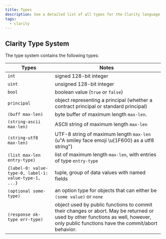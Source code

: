 ```yaml
---
title: Types
description: See a detailed list of all types for the Clarity language.
tags:
  - clarity
---
```


## Clarity Type System

The type system contains the following types:

| Types                                                 | Notes                                                                                                                                                                                |
| ----------------------------------------------------- | ------------------------------------------------------------------------------------------------------------------------------------------------------------------------------------ |
| `int`                                                 | signed 128-bit integer                                                                                                                                                               |
| `uint`                                                | unsigned 128-bit integer                                                                                                                                                             |
| `bool`                                                | boolean value (`true` or `false`)                                                                                                                                                    |
| `principal`                                           | object representing a principal (whether a contract principal or standard principal)                                                                                                 |
| `(buff max-len)`                                      | byte buffer of maximum length `max-len`.                                                                                                                                             |
| `(string-ascii max-len)`                              | ASCII string of maximum length `max-len`                                                                                                                                             |
| `(string-utf8 max-len)`                               | UTF-8 string of maximum length `max-len` (u"A smiley face emoji \u{1F600} as a utf8 string")                                                                                        |
| `(list max-len entry-type)`                           | list of maximum length `max-len`, with entries of type `entry-type`                                                                                                                  |
| `{label-0: value-type-0, label-1: value-type-1, ...}` | tuple, group of data values with named fields                                                                                                                                        |
| `(optional some-type)`                                | an option type for objects that can either be `(some value)` or `none`                                                                                                               |
| `(response ok-type err-type)`                         | object used by public functions to commit their changes or abort. May be returned or used by other functions as well, however, only public functions have the commit/abort behavior. |
